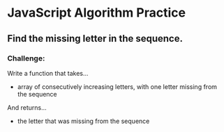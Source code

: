 # JavaScript Algorithm Practice 

## Find the missing letter in the sequence.

### Challenge:
Write a function that takes...
- array of consecutively increasing letters, with one letter missing from the sequence

And returns...
- the letter that was missing from the sequence
